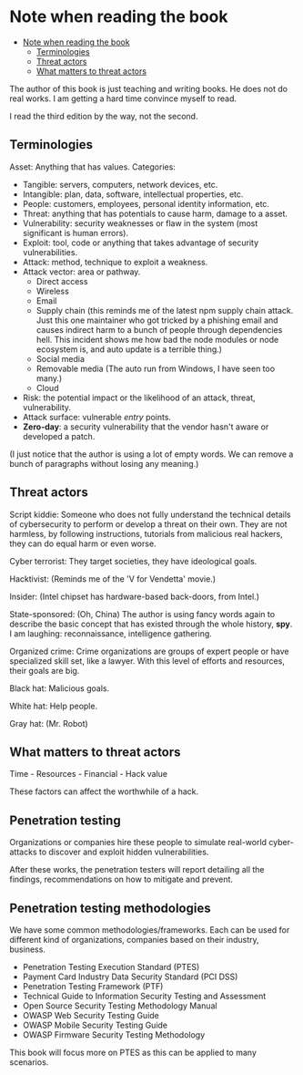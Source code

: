 # Note when reading the book

<!--toc:start-->
- [Note when reading the book](#note-when-reading-the-book)
  - [Terminologies](#terminologies)
  - [Threat actors](#threat-actors)
  - [What matters to threat actors](#what-matters-to-threat-actors)
<!--toc:end-->

The author of this book is just teaching and writing books. He does not do
real works. I am getting a hard time convince myself to read.

I read the third edition by the way, not the second.

## Terminologies

Asset: Anything that has values. Categories:

- Tangible: servers, computers, network devices, etc.
- Intangible: plan, data, software, intellectual properties, etc.
- People: customers, employees, personal identity information, etc.
- Threat: anything that has potentials to cause harm, damage to a asset.
- Vulnerability: security weaknesses or flaw in the system (most
  significant is human errors).
- Exploit: tool, code or anything that takes advantage of security
  vulnerabilities.
- Attack: method, technique to exploit a weakness.
- Attack vector: area or pathway.
    - Direct access
    - Wireless
    - Email
    - Supply chain
        (this reminds me of the latest npm supply chain attack. Just this
        one maintainer who got tricked by a phishing email and causes
        indirect harm to a bunch of people through dependencies hell. This
        incident shows me how bad the node modules or node ecosystem is,
        and auto update is a terrible thing.)
    - Social media
    - Removable media (The auto run from Windows, I have seen too many.)
    - Cloud
- Risk: the potential impact or the likelihood of an attack, threat,
  vulnerability.
- Attack surface: vulnerable *entry* points.
- **Zero-day**: a security vulnerability that the vendor hasn't aware or
  developed a patch.

(I just notice that the author is using a lot of empty words. We can remove a
bunch of paragraphs without losing any meaning.)

## Threat actors

Script kiddie: Someone who does not fully understand the technical details of
cybersecurity to perform or develop a threat on their own. They are not
harmless, by following instructions, tutorials from malicious real hackers,
they can do equal harm or even worse.

Cyber terrorist: They target societies, they have ideological goals.

Hacktivist: (Reminds me of the 'V for Vendetta' movie.)

Insider: (Intel chipset has hardware-based back-doors, from Intel.)

State-sponsored: (Oh, China) The author is using fancy words again to describe
the basic concept that has existed through the whole history, **spy**. I am
laughing: reconnaissance, intelligence gathering.

Organized crime: Crime organizations are groups of expert people or have
specialized skill set, like a lawyer. With this level of efforts and resources,
their goals are big.

Black hat: Malicious goals.

White hat: Help people.

Gray hat: (Mr. Robot)

## What matters to threat actors

Time - Resources - Financial - Hack value

These factors can affect the worthwhile of a hack.

## Penetration testing

Organizations or companies hire these people to simulate real-world
cyber-attacks to discover and exploit hidden vulnerabilities.

After these works, the penetration testers will report detailing all the
findings, recommendations on how to mitigate and prevent.

## Penetration testing methodologies

We have some common methodologies/frameworks. Each can be used for different
kind of organizations, companies based on their industry, business.

- Penetration Testing Execution Standard (PTES)
- Payment Card Industry Data Security Standard (PCI DSS)
- Penetration Testing Framework (PTF)
- Technical Guide to Information Security Testing and Assessment
- Open Source Security Testing Methodology Manual
- OWASP Web Security Testing Guide
- OWASP Mobile Security Testing Guide
- OWASP Firmware Security Testing Methodology

This book will focus more on PTES as this can be applied to many scenarios.
